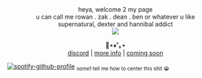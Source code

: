 <div align="center">
heya, welcome 2 my page <br/>
u can call me rowan . zak . dean . ben or whatever u like <br/>
supernatural, dexter and hannibal addict
</div>
<div align="center">
  <img src="https://files.catbox.moe/htqi8l.png">
</div>


<p align="center">
  <b>🎸⋆⭒˚｡⋆</b><br>
  <a href="https://discord.com/users/807377994557554769">discord</a> |
  <a href="#">more info</a> |
  <a href="#">coming soon</a>

[![spotify-github-profile](https://spotify-github-profile.kittinanx.com/api/view?uid=31mc5dbs4bh6qyye5trc4h765lzq&cover_image=true&theme=novatorem&show_offline=false&background_color=121212&interchange=false&bar_color=3a0808&bar_color_cover=false)](https://github.com/kittinan/spotify-github-profile) <sub> some1 tell me how to center this shit :sob: <sub/>
